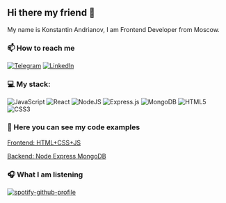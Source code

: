 ## Hi there my friend 👋

My name is Konstantin Andrianov, I am Frontend Developer from Moscow.

### 📫 How to reach me

[<img alt="Telegram" src="https://img.shields.io/badge/@andrianov_kos-2CA5E0?style=flat&logo=telegram&logoColor=white" />](https://t.me/andrianov_kos) 
[<img alt="LinkedIn" src="https://img.shields.io/badge/Andrianov Konstantin-%230077B5.svg?&style=flat&logo=linkedin&logoColor=white"/>](https://www.linkedin.com/in/konstantin-andrianov-205a111a0/)


### 💻 My stack:
<img alt="JavaScript" src="https://img.shields.io/badge/javascript-%23323330.svg?&style=flat&logo=javascript&logoColor=%23F7DF1E"/> <img alt="React" src="https://img.shields.io/badge/react-%2320232a.svg?&style=flat&logo=react&logoColor=%2361DAFB"/> <img alt="NodeJS" src="https://img.shields.io/badge/node.js-%2343853D.svg?&style=flat&logo=node.js&logoColor=white"/> <img alt="Express.js" src="https://img.shields.io/badge/express.js-%23404d59.svg?&style=flat"/> <img alt="MongoDB" src ="https://img.shields.io/badge/MongoDB-%234ea94b.svg?&style=flat&logo=mongodb&logoColor=white"/> <img alt="HTML5" src="https://img.shields.io/badge/html5-%23E34F26.svg?&style=flat&logo=html5&logoColor=white"/> <img alt="CSS3" src="https://img.shields.io/badge/css3-%231572B6.svg?&style=flat&logo=css3&logoColor=white"/>

<!-- 🌱 I’m currently learning React + Typesctipt :) -->




### 👾 Here you can see my code examples 

[Frontend: HTML+CSS+JS](https://github.com/anrypwnz/news-explorer-frontend)

[Backend: Node Express MongoDB](https://github.com/anrypwnz/news-explorer-api)


### 🎧 What I am listening

[![spotify-github-profile](https://spotify-github-profile.vercel.app/api/view?uid=tze6x6mce6tfnp72n1qvamj27&cover_image=true&theme=default)](https://github.com/kittinan/spotify-github-profile)


<!--
**anrypwnz/anrypwnz** is a ✨ _special_ ✨ repository because its `README.md` (this file) appears on your GitHub profile.

Here are some ideas to get you started:

- 🔭 I’m currently working on ...
- 🌱 I’m currently learning ...
- 👯 I’m looking to collaborate on ...
- 🤔 I’m looking for help with ...
- 💬 Ask me about ...
- 📫 How to reach me: ...
- 😄 Pronouns: ...
- ⚡ Fun fact: ...
-->

